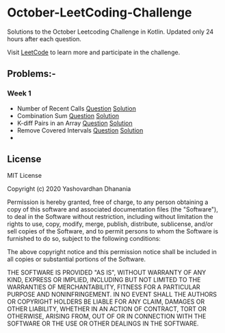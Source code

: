 # October-LeetCoding-Challenge
Solutions to the October Leetcoding Challenge in Kotlin. Updated only 24 hours after each question.

Visit [LeetCode](https://leetcode.com/) to learn more and participate in the challenge.

## Problems:-
### Week 1
- Number of Recent Calls [Question](src/questions/week1/Number-of-Recent-Calls.md) [Solution](src/solutions/week1/RecentCounter.kt)
- Combination Sum [Question](src/questions/week1/Combination-Sum.md) [Solution](src/solutions/week1/RecentCounter.kt)
- K-diff Pairs in an Array [Question](src/questions/week1/k-diff-pairs.md) [Solution](src/solutions/week1/KDiffPairs.kt)
- Remove Covered Intervals [Question](src/questions/week1/Remove-Covered-Intervals.md) [Solution](src/solutions/week1/RemoveCoveredIntervals.kt)
- 
## License
MIT License

Copyright (c) 2020 Yashovardhan Dhanania 

Permission is hereby granted, free of charge, to any person obtaining a copy
of this software and associated documentation files (the "Software"), to deal
in the Software without restriction, including without limitation the rights
to use, copy, modify, merge, publish, distribute, sublicense, and/or sell
copies of the Software, and to permit persons to whom the Software is
furnished to do so, subject to the following conditions:

The above copyright notice and this permission notice shall be included in all
copies or substantial portions of the Software.

THE SOFTWARE IS PROVIDED "AS IS", WITHOUT WARRANTY OF ANY KIND, EXPRESS OR
IMPLIED, INCLUDING BUT NOT LIMITED TO THE WARRANTIES OF MERCHANTABILITY,
FITNESS FOR A PARTICULAR PURPOSE AND NONINFRINGEMENT. IN NO EVENT SHALL THE
AUTHORS OR COPYRIGHT HOLDERS BE LIABLE FOR ANY CLAIM, DAMAGES OR OTHER
LIABILITY, WHETHER IN AN ACTION OF CONTRACT, TORT OR OTHERWISE, ARISING FROM,
OUT OF OR IN CONNECTION WITH THE SOFTWARE OR THE USE OR OTHER DEALINGS IN THE
SOFTWARE.
